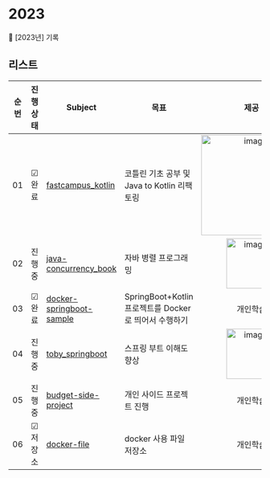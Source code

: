# 2023
📁 [2023년] 기록

## 리스트
| 순번 | 진행상태 | Subject | 목표 | 제공 |
|:-:|:-----:|---|---|:-:|
| 01 | &#9745; 완료 | [fastcampus_kotlin](https://github.com/seohaem/2023/tree/main/fastcampus_kotlin) | 코틀린 기초 공부 및 Java to Kotlin 리팩토링 | <img width="200" alt="image" src="https://user-images.githubusercontent.com/87924260/222124851-a7750637-d065-46e7-b21e-90afa9e1b2bc.png"> |
| 02 | 진행중  | [java-concurrency_book](https://github.com/seohaem/2023/tree/main/java-concurrency_book)  | 자바 병렬 프로그래밍  | <img width="100" alt="image" src="https://user-images.githubusercontent.com/87924260/222124365-0fc41656-4c60-449f-b21d-ae443f192d3b.png">  |  
| 03 | &#9745; 완료  | [docker-springboot-sample](https://github.com/seohaem/2023/tree/main/docker-springboot-sample/kotlin-project)  | SpringBoot+Kotlin 프로젝트를 Docker로 띄어서 수행하기  | 개인학습 | 
| 04 | 진행중  | [toby_springboot](https://github.com/seohaem/2023/tree/main/toby_springboot)  | 스프링 부트 이해도 향상  | <img width="100" alt="image" src="https://user-images.githubusercontent.com/87924260/222124668-0f06ca71-742d-4820-a109-b290c25d7778.png"> | 
| 05 | 진행중 | [budget-side-project](https://github.com/seohaem/2023/tree/main/budget-side-project/budget-api) | 개인 사이드 프로젝트 진행 | 개인학습  | 
| 06 | &#9745; 저장소 | [docker-file](https://github.com/seohaem/2023/tree/main/docker-file) | docker 사용 파일 저장소 | 개인학습  | 
